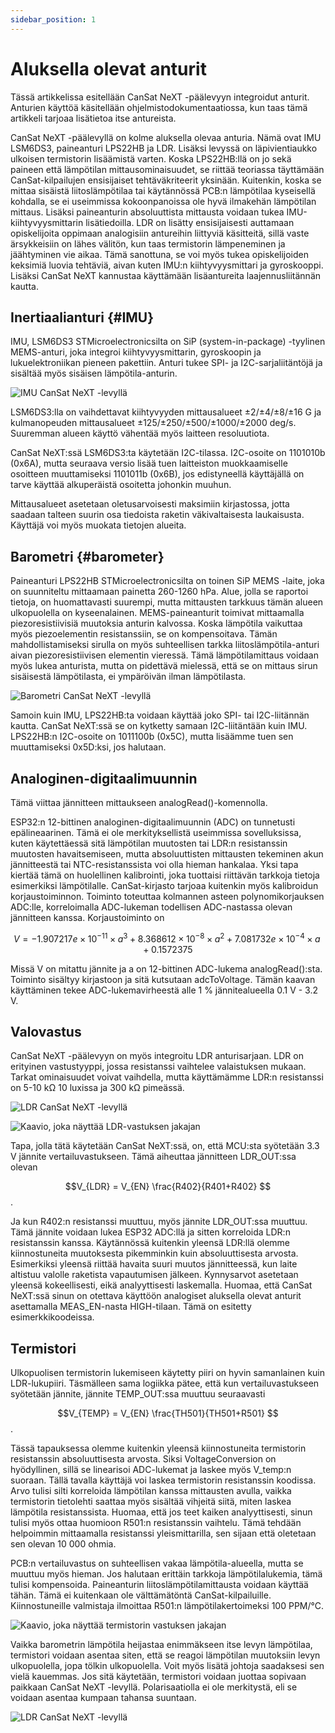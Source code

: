 ```yaml
---
sidebar_position: 1
---
```


# Aluksella olevat anturit

Tässä artikkelissa esitellään CanSat NeXT -päälevyyn integroidut anturit. Anturien käyttöä käsitellään ohjelmistodokumentaatiossa, kun taas tämä artikkeli tarjoaa lisätietoa itse antureista.

CanSat NeXT -päälevyllä on kolme aluksella olevaa anturia. Nämä ovat IMU LSM6DS3, paineanturi LPS22HB ja LDR. Lisäksi levyssä on läpivientiaukko ulkoisen termistorin lisäämistä varten. Koska LPS22HB:llä on jo sekä paineen että lämpötilan mittausominaisuudet, se riittää teoriassa täyttämään CanSat-kilpailujen ensisijaiset tehtäväkriteerit yksinään. Kuitenkin, koska se mittaa sisäistä liitoslämpötilaa tai käytännössä PCB:n lämpötilaa kyseisellä kohdalla, se ei useimmissa kokoonpanoissa ole hyvä ilmakehän lämpötilan mittaus. Lisäksi paineanturin absoluuttista mittausta voidaan tukea IMU-kiihtyvyysmittarin lisätiedoilla. LDR on lisätty ensisijaisesti auttamaan opiskelijoita oppimaan analogisiin antureihin liittyviä käsitteitä, sillä vaste ärsykkeisiin on lähes välitön, kun taas termistorin lämpeneminen ja jäähtyminen vie aikaa. Tämä sanottuna, se voi myös tukea opiskelijoiden keksimiä luovia tehtäviä, aivan kuten IMU:n kiihtyvyysmittari ja gyroskooppi. Lisäksi CanSat NeXT kannustaa käyttämään lisäantureita laajennusliitännän kautta.

## Inertiaalianturi {#IMU}

IMU, LSM6DS3 STMicroelectronicsilta on SiP (system-in-package) -tyylinen MEMS-anturi, joka integroi kiihtyvyysmittarin, gyroskoopin ja lukuelektroniikan pieneen pakettiin. Anturi tukee SPI- ja I2C-sarjaliitäntöjä ja sisältää myös sisäisen lämpötila-anturin.

![IMU CanSat NeXT -levyllä](./img/imu.png)

LSM6DS3:lla on vaihdettavat kiihtyvyyden mittausalueet ±2/±4/±8/±16 G ja kulmanopeuden mittausalueet ±125/±250/±500/±1000/±2000 deg/s. Suuremman alueen käyttö vähentää myös laitteen resoluutiota.

CanSat NeXT:ssä LSM6DS3:ta käytetään I2C-tilassa. I2C-osoite on 1101010b (0x6A), mutta seuraava versio lisää tuen laitteiston muokkaamiselle osoitteen muuttamiseksi 1101011b (0x6B), jos edistyneellä käyttäjällä on tarve käyttää alkuperäistä osoitetta johonkin muuhun.

Mittausalueet asetetaan oletusarvoisesti maksimiin kirjastossa, jotta saadaan talteen suurin osa tiedoista raketin väkivaltaisesta laukaisusta. Käyttäjä voi myös muokata tietojen alueita.

## Barometri {#barometer}

Paineanturi LPS22HB STMicroelectronicsilta on toinen SiP MEMS -laite, joka on suunniteltu mittaamaan painetta 260-1260 hPa. Alue, jolla se raportoi tietoja, on huomattavasti suurempi, mutta mittausten tarkkuus tämän alueen ulkopuolella on kyseenalainen. MEMS-paineanturit toimivat mittaamalla piezoresistiivisiä muutoksia anturin kalvossa. Koska lämpötila vaikuttaa myös piezoelementin resistanssiin, se on kompensoitava. Tämän mahdollistamiseksi sirulla on myös suhteellisen tarkka liitoslämpötila-anturi aivan piezoresistiivisen elementin vieressä. Tämä lämpötilamittaus voidaan myös lukea anturista, mutta on pidettävä mielessä, että se on mittaus sirun sisäisestä lämpötilasta, ei ympäröivän ilman lämpötilasta.

![Barometri CanSat NeXT -levyllä](./img/barometer.png)

Samoin kuin IMU, LPS22HB:ta voidaan käyttää joko SPI- tai I2C-liitännän kautta. CanSat NeXT:ssä se on kytketty samaan I2C-liitäntään kuin IMU. LPS22HB:n I2C-osoite on 1011100b (0x5C), mutta lisäämme tuen sen muuttamiseksi 0x5D:ksi, jos halutaan.

## Analoginen-digitaalimuunnin

Tämä viittaa jännitteen mittaukseen analogRead()-komennolla.

ESP32:n 12-bittinen analoginen-digitaalimuunnin (ADC) on tunnetusti epälineaarinen. Tämä ei ole merkityksellistä useimmissa sovelluksissa, kuten käytettäessä sitä lämpötilan muutosten tai LDR:n resistanssin muutosten havaitsemiseen, mutta absoluuttisten mittausten tekeminen akun jännitteestä tai NTC-resistanssista voi olla hieman hankalaa. Yksi tapa kiertää tämä on huolellinen kalibrointi, joka tuottaisi riittävän tarkkoja tietoja esimerkiksi lämpötilalle. CanSat-kirjasto tarjoaa kuitenkin myös kalibroidun korjaustoiminnon. Toiminto toteuttaa kolmannen asteen polynomikorjauksen ADC:lle, korreloimalla ADC-lukeman todellisen ADC-nastassa olevan jännitteen kanssa. Korjaustoiminto on

$$V = -1.907217e \times 10^{-11} \times a^3 + 8.368612 \times 10^{-8} \times a^2 + 7.081732e \times 10^{-4} \times a + 0.1572375$$

Missä V on mitattu jännite ja a on 12-bittinen ADC-lukema analogRead():sta. Toiminto sisältyy kirjastoon ja sitä kutsutaan adcToVoltage. Tämän kaavan käyttäminen tekee ADC-lukemavirheestä alle 1 % jännitealueella 0.1 V - 3.2 V.

## Valovastus

CanSat NeXT -päälevyyn on myös integroitu LDR anturisarjaan. LDR on erityinen vastustyyppi, jossa resistanssi vaihtelee valaistuksen mukaan. Tarkat ominaisuudet voivat vaihdella, mutta käyttämämme LDR:n resistanssi on 5-10 kΩ 10 luxissa ja 300 kΩ pimeässä.

![LDR CanSat NeXT -levyllä](./img/LDR.png)

![Kaavio, joka näyttää LDR-vastuksen jakajan](./img/division.png)

Tapa, jolla tätä käytetään CanSat NeXT:ssä, on, että MCU:sta syötetään 3.3 V jännite vertailuvastukseen. Tämä aiheuttaa jännitteen LDR_OUT:ssa olevan

$$V_{LDR} = V_{EN} \frac{R402}{R401+R402} $$.

Ja kun R402:n resistanssi muuttuu, myös jännite LDR_OUT:ssa muuttuu. Tämä jännite voidaan lukea ESP32 ADC:llä ja sitten korreloida LDR:n resistanssin kanssa. Käytännössä kuitenkin yleensä LDR:llä olemme kiinnostuneita muutoksesta pikemminkin kuin absoluuttisesta arvosta. Esimerkiksi yleensä riittää havaita suuri muutos jännitteessä, kun laite altistuu valolle raketista vapautumisen jälkeen. Kynnysarvot asetetaan yleensä kokeellisesti, eikä analyyttisesti laskemalla. Huomaa, että CanSat NeXT:ssä sinun on otettava käyttöön analogiset aluksella olevat anturit asettamalla MEAS_EN-nasta HIGH-tilaan. Tämä on esitetty esimerkkikoodeissa.

## Termistori

Ulkopuolisen termistorin lukemiseen käytetty piiri on hyvin samanlainen kuin LDR-lukupiiri. Täsmälleen sama logiikka pätee, että kun vertailuvastukseen syötetään jännite, jännite TEMP_OUT:ssa muuttuu seuraavasti

$$V_{TEMP} = V_{EN} \frac{TH501}{TH501+R501} $$.

Tässä tapauksessa olemme kuitenkin yleensä kiinnostuneita termistorin resistanssin absoluuttisesta arvosta. Siksi VoltageConversion on hyödyllinen, sillä se linearisoi ADC-lukemat ja laskee myös V_temp:n suoraan. Tällä tavalla käyttäjä voi laskea termistorin resistanssin koodissa. Arvo tulisi silti korreloida lämpötilan kanssa mittausten avulla, vaikka termistorin tietolehti saattaa myös sisältää vihjeitä siitä, miten laskea lämpötila resistanssista. Huomaa, että jos teet kaiken analyyttisesti, sinun tulisi myös ottaa huomioon R501:n resistanssin vaihtelu. Tämä tehdään helpoimmin mittaamalla resistanssi yleismittarilla, sen sijaan että oletetaan sen olevan 10 000 ohmia.

PCB:n vertailuvastus on suhteellisen vakaa lämpötila-alueella, mutta se muuttuu myös hieman. Jos halutaan erittäin tarkkoja lämpötilalukemia, tämä tulisi kompensoida. Paineanturin liitoslämpötilamittausta voidaan käyttää tähän. Tämä ei kuitenkaan ole välttämätöntä CanSat-kilpailuille. Kiinnostuneille valmistaja ilmoittaa R501:n lämpötilakertoimeksi 100 PPM/°C.

![Kaavio, joka näyttää termistorin vastuksen jakajan](./img/thermistor.png)

Vaikka barometrin lämpötila heijastaa enimmäkseen itse levyn lämpötilaa, termistori voidaan asentaa siten, että se reagoi lämpötilan muutoksiin levyn ulkopuolella, jopa tölkin ulkopuolella. Voit myös lisätä johtoja saadaksesi sen vielä kauemmas. Jos sitä käytetään, termistori voidaan juottaa sopivaan paikkaan CanSat NeXT -levyllä. Polarisaatiolla ei ole merkitystä, eli se voidaan asentaa kumpaan tahansa suuntaan.

![LDR CanSat NeXT -levyllä](./img/thermistor_holes.png)